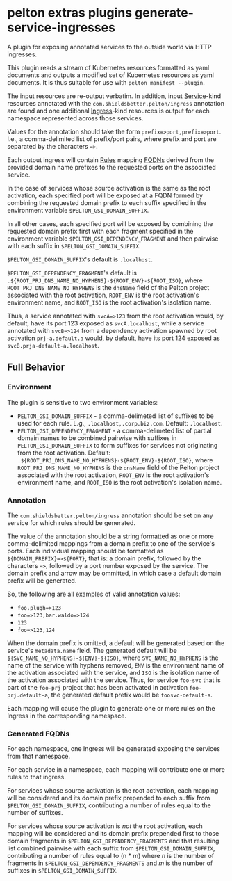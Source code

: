 # pelton extras plugins generate-service-ingresses

A plugin for exposing annotated services to the outside world via HTTP
ingresses.

This plugin reads a stream of Kubernetes resources formatted as yaml documents
and outputs a modified set of Kubernetes resources as yaml documents. It is thus
suitable for use with `pelton manifest --plugin`.

The input resources are re-output verbatim. In addition, input
[Service](https://kubernetes.io/docs/concepts/services-networking/service/)-kind
resources annotated with the `com.shieldsbetter.pelton/ingress` annotation are
found and one additional
[Ingress](https://kubernetes.io/docs/concepts/services-networking/ingress/)-kind
resources is output for each namespace represented across those services.

Values for the annotation should take the form `prefix=>port,prefix=>port`.
I.e., a comma-delimited list of prefix/port pairs, where prefix and port are
separated by the characters `=>`.

Each output ingress will contain
[Rules](https://kubernetes.io/docs/concepts/services-networking/ingress/#ingress-rules)
mapping [FQDNs](https://en.wikipedia.org/wiki/Fully_qualified_domain_name)
derived from the provided domain name prefixes to the requested ports on the
associated service.

In the case of services whose source activation is the same as the root
activation, each specified port will be exposed at a FQDN formed by combining
the requested domain prefix to each suffix specified in the environment
variable `$PELTON_GSI_DOMAIN_SUFFIX`.

In all other cases, each specified port will be exposed by combining the
requested domain prefix first with each fragment specified in the environment
variable `$PELTON_GSI_DEPENDENCY_FRAGMENT` and then pairwise with each suffix
in `$PELTON_GSI_DOMAIN_SUFFIX`.

`$PELTON_GSI_DOMAIN_SUFFIX`'s default is `.localhost`.

`$PELTON_GSI_DEPENDENCY_FRAGMENT`'s default is
`.${ROOT_PRJ_DNS_NAME_NO_HYPHENS}-${ROOT_ENV}-${ROOT_ISO}`, where
`ROOT_PRJ_DNS_NAME_NO_HYPHENS` is the `dnsName` field of the Pelton project
associated with the root activation, `ROOT_ENV` is the root activation's
environment name, and `ROOT_ISO` is the root activation's isolation name.

Thus, a service annotated with `svcA=>123` from the root activation would,
by default, have its port 123 exposed as `svcA.localhost`, while a service
annotated with `svcB=>124` from a dependency activation spawned by root
activation `prj-a.default.a` would, by default, have its port 124 exposed as
`svcB.prja-default-a.localhost`.

## Full Behavior

### Environment

The plugin is sensitive to two environment variables:

* `PELTON_GSI_DOMAIN_SUFFIX` - a comma-delimeted list of suffixes to be used
  for each rule. E.g., `.localhost,.corp.biz.com`. Default: `.localhost`.
* `PELTON_GSI_DEPENDENCY_FRAGMENT` - a comma-delimeted list of
  partial domain names to be combined pairwise with suffixes in
  `PELTON_GSI_DOMAIN_SUFFIX` to form suffixes for services not originating from
  the root activation. Default:
  `.${ROOT_PRJ_DNS_NAME_NO_HYPHENS}-${ROOT_ENV}-${ROOT_ISO}`, where
  `ROOT_PRJ_DNS_NAME_NO_HYPHENS` is the `dnsName` field of the Pelton project
  associated with the root activation, `ROOT_ENV` is the root activation's
  environment name, and `ROOT_ISO` is the root activation's isolation name.

### Annotation

The `com.shieldsbetter.pelton/ingress` annotation should be set on any service
for which rules should be generated.

The value of the annotation should be a string formatted as one or more
comma-delimited mappings from a domain prefix to one of the service's ports.
Each individual mapping should be formatted as `${DOMAIN_PREFIX}=>${PORT}`, that
is: a domain prefix, followed by the characters `=>`, followed by a port number
exposed by the service. The domain prefix and arrow may be ommitted, in which
case a default domain prefix will be generated.

So, the following are all examples of valid annotation values:

* `foo.plugh=>123`
* `foo=>123,bar.waldo=>124`
* `123`
* `foo=>123,124`

When the domain prefix is omitted, a default will be generated based on the
service's `metadata.name` field. The generated default will be
`${SVC_NAME_NO_HYPHENS}-${ENV}-${ISO}`, where `SVC_NAME_NO_HYPHENS` is the name
of the service with hyphens removed, `ENV` is the environment name of the
activation associated with the service, and `ISO` is the isolation name of the
activation associated with the service. Thus, for service `foo-svc` that is part
of the `foo-prj` project that has been activated in activation
`foo-prj.default-a`, the generated default prefix would be `foosvc-default-a`.

Each mapping will cause the plugin to generate one or more rules on the Ingress
in the corresponding namespace.

### Generated FQDNs

For each namespace, one Ingress will be generated exposing the services from
that namespace.

For each service in a namespace, each mapping will contribute one or more rules
to that ingress.

For services whose source activation is the root activation, each mapping will
be considered and its domain prefix prepended to each suffix from
`$PELTON_GSI_DOMAIN_SUFFIX`, contributing a number of rules equal to the number
of suffixes.

For services whose source activation is _not_ the root activation, each mapping
will be considered and its domain prefix prepended first to those domain
fragments in `$PELTON_GSI_DEPENDENCY_FRAGMENTS` and that resulting list combined
pairwise with each suffix from `$PELTON_GSI_DOMAIN_SUFFIX`, contributing a
number of rules equal to (n * m) where _n_ is the number of fragments in
`$PELTON_GSI_DEPENDENCY_FRAGMENTS` and _m_ is the number of suffixes in
`$PELTON_GSI_DOMAIN_SUFFIX`.
